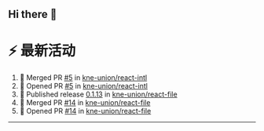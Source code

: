 ## Hi there 👋

<!--

**Here are some ideas to get you started:**

🙋‍♀️ A short introduction - what is your organization all about?
🌈 Contribution guidelines - how can the community get involved?
👩‍💻 Useful resources - where can the community find your docs? Is there anything else the community should know?
🍿 Fun facts - what does your team eat for breakfast?
🧙 Remember, you can do mighty things with the power of [Markdown](https://docs.github.com/github/writing-on-github/getting-started-with-writing-and-formatting-on-github/basic-writing-and-formatting-syntax)
-->


# ⚡ 最新活动

<!--START_SECTION:activity-->
1. 🎉 Merged PR [#5](https://github.com/kne-union/react-intl/pull/5) in [kne-union/react-intl](https://github.com/kne-union/react-intl)
2. 💪 Opened PR [#5](https://github.com/kne-union/react-intl/pull/5) in [kne-union/react-intl](https://github.com/kne-union/react-intl)
3. 🚀 Published release [0.1.13](https://github.com/kne-union/react-file/releases/tag/0.1.13) in [kne-union/react-file](https://github.com/kne-union/react-file)
4. 🎉 Merged PR [#14](https://github.com/kne-union/react-file/pull/14) in [kne-union/react-file](https://github.com/kne-union/react-file)
5. 💪 Opened PR [#14](https://github.com/kne-union/react-file/pull/14) in [kne-union/react-file](https://github.com/kne-union/react-file)
<!--END_SECTION:activity-->

---
